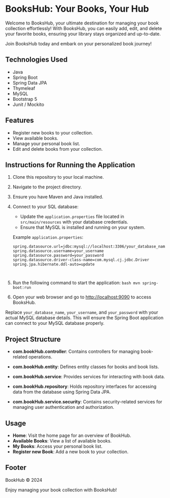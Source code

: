 # BooksHub: Your Books, Your Hub

Welcome to BooksHub, your ultimate destination for managing your book collection effortlessly! With BooksHub, you can easily add, edit, and delete your favorite books, ensuring your library stays organized and up-to-date.

Join BooksHub today and embark on your personalized book journey!

## Technologies Used
- Java
- Spring Boot
- Spring Data JPA
- Thymeleaf
- MySQL
- Bootstrap 5
- Junit / Mockito

## Features
- Register new books to your collection.
- View available books.
- Manage your personal book list.
- Edit and delete books from your collection.

## Instructions for Running the Application

1. Clone this repository to your local machine.
2. Navigate to the project directory.
3. Ensure you have Maven and Java installed.
4. Connect to your SQL database:
   - Update the `application.properties` file located in `src/main/resources` with your database credentials. 
   - Ensure that MySQL is installed and running on your system.
   
   Example `application.properties`:

   ```properties
   spring.datasource.url=jdbc:mysql://localhost:3306/your_database_name
   spring.datasource.username=your_username
   spring.datasource.password=your_password
   spring.datasource.driver-class-name=com.mysql.cj.jdbc.Driver
   spring.jpa.hibernate.ddl-auto=update

   

5. Run the following command to start the application:
   ```bash mvn spring-boot:run ```

 6. Open your web browser and go to [http://localhost:9090](http://localhost:9090) to access BooksHub.

 
Replace `your_database_name`, `your_username`, and `your_password` with your actual MySQL database details. This will ensure the Spring Boot application can connect to your MySQL database properly.


## Project Structure
- **com.bookHub.controller**: Contains controllers for managing book-related operations.
- **com.bookHub.entity**: Defines entity classes for books and book lists.
- **com.bookHub.service**: Provides services for interacting with book data.
- **com.bookHub.repository**: Holds repository interfaces for accessing data from the database using Spring Data JPA.

- **com.bookHub.service.security**: Contains security-related services for managing user authentication and authorization.

## Usage
- **Home**: Visit the home page for an overview of BookHub.
- **Available Books**: View a list of available books.
- **My Books**: Access your personal book list.
- **Register new Book**: Add a new book to your collection.

## Footer
BookHub &copy; 2024

Enjoy managing your book collection with BooksHub!


